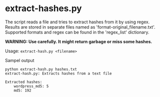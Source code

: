 extract-hashes.py
=================

The script reads a file and tries to extract hashes from it by using regex. 
Results are stored in separate files named as 'format-original_filename.txt'.
Supported formats and regex can be found in the 'regex_list' dictionary.

**WARNING: Use carefully. It might return garbage or miss some hashes.**

Usage: `extract-hash.py <filename>`

Sampel output

```
python extract-hash.py hashes.txt 
extract-hash.py: Extracts hashes from a text file

Extracted hashes:
	wordpress_md5: 5
	md5: 192
```

